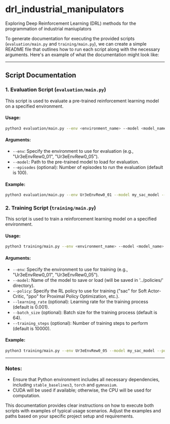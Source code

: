 # drl_industrial_manipulators
Exploring Deep Reinforcement Learning (DRL) methods for the programmation of industrial maniuplators

To generate documentation for executing the provided scripts (`evaluation/main.py` and `training/main.py`), we can create a simple README file that outlines how to run each script along with the necessary arguments. Here's an example of what the documentation might look like:

---

## Script Documentation

### 1. Evaluation Script (`evaluation/main.py`)

This script is used to evaluate a pre-trained reinforcement learning model on a specified environment.

#### Usage:

```bash
python3 evaluation/main.py --env <environment_name> --model <model_name> [--episodes <number_of_episodes>]
```

#### Arguments:

- `--env`: Specify the environment to use for evaluation (e.g., "Ur3eEnvRew0_01", "Ur3eEnvRew0_05").
- `--model`: Path to the pre-trained model to load for evaluation.
- `--episodes` (optional): Number of episodes to run the evaluation (default is 100).

#### Example:

```bash
python3 evaluation/main.py --env Ur3eEnvRew0_01 --model my_sac_model --episodes 50
```

### 2. Training Script (`training/main.py`)

This script is used to train a reinforcement learning model on a specified environment.

#### Usage:

```bash
python3 training/main.py --env <environment_name> --model <model_name> --policy <policy_name> [--learning_rate <lr>] [--batch_size <batch_size>] [--training_steps <training_steps>]
```

#### Arguments:

- `--env`: Specify the environment to use for training (e.g., "Ur3eEnvRew0_01", "Ur3eEnvRew0_05").
- `--model`: Name of the model to save or load (will be saved in '../policies/' directory).
- `--policy`: Specify the RL policy to use for training ("sac" for Soft Actor-Critic, "ppo" for Proximal Policy Optimization, etc.).
- `--learning_rate` (optional): Learning rate for the training process (default is 0.001).
- `--batch_size` (optional): Batch size for the training process (default is 64).
- `--training_steps` (optional): Number of training steps to perform (default is 10000).

#### Example:

```bash
python3 training/main.py --env Ur3eEnvRew0_05 --model my_sac_model --policy sac --learning_rate 0.0005 --batch_size 128 --training_steps 20000
```

---

### Notes:

- Ensure that Python environment includes all necessary dependencies, including `stable_baselines3`,  `torch` and `gymnasium`.
- CUDA will be used if available; otherwise, the CPU will be used for computation.

This documentation provides clear instructions on how to execute both scripts with examples of typical usage scenarios. Adjust the examples and paths based on your specific project setup and requirements.